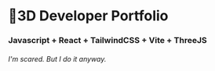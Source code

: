 # 🚀3D Developer Portfolio

### Javascript + React + TailwindCSS + Vite + ThreeJS
###### I'm scared. But I do it anyway.
